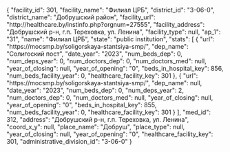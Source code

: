 {
    "facility_id": 301,
    "facility_name": "Филиал ЦРБ",
    "district_id": "3-06-0",
    "district_name": "Добрушский район",
    "facility_url": "http:\/\/healthcare.by\/instinfo.php?orgnum=27555",
    "facility_address": "Добрушский р-н, г.п. Тереховка, ул. Ленина",
    "facility_type": null,
    "ap_1": "31",
    "name": "Филиал ЦРБ",
    "state": "public institution",
    "stats": [
        {
            "url": "https:\/\/mocsmp.by\/soligorskaya-stantsiya-smp\/",
            "dep_name": "Солигоский пост",
            "date_year": "2023",
            "num_beds_dep": 0,
            "num_deps_year": 0,
            "num_doctors_dep": 0,
            "num_doctors_med": null,
            "year_of_closing": null,
            "year_of_opening": "0",
            "beds_in_hospital_key": 856,
            "num_beds_facility_year": 0,
            "healthcare_facility_key": 301
        },
        {
            "url": "https:\/\/mocsmp.by\/soligorskaya-stantsiya-smp\/",
            "dep_name": null,
            "date_year": "2023",
            "num_beds_dep": 0,
            "num_deps_year": 2,
            "num_doctors_dep": 0,
            "num_doctors_med": null,
            "year_of_closing": null,
            "year_of_opening": "0",
            "beds_in_hospital_key": 855,
            "num_beds_facility_year": 0,
            "healthcare_facility_key": 301
        }
    ],
    "med_id": 312,
    "address": "Добрушский р-н, г.п. Тереховка, ул. Ленина",
    "coord_x_y": null,
    "place_name": "Добруш",
    "place_type": null,
    "year_of_closing": null,
    "year_of_opening": "0",
    "healthcare_facility_key": 301,
    "administrative_division_id": "3-06-0"
}